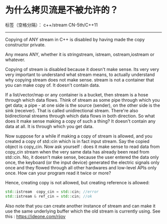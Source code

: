 ﻿# 为什么拷贝流是不被允许的？

标签（空格分隔）： c++/stream   CN-5th/C++11

---

Copying of ANY stream in C++ is disabled by having made the copy constructor private.

Any means ANY, whether it is stringstream, istream, ostream,iostream or whatever.

Copying of stream is disabled because it doesn't make sense. Its very very very important to understand what stream means, to actually understand why copying stream does not make sense. stream is not a container that you can make copy of. It doesn't contain data.

If a list/vector/map or any container is a bucket, then stream is a hose through which data flows. Think of stream as some pipe through which you get data; a pipe - at one side is the source (sender), on the other side is the sink (receiver). That is called unidirectional stream. There're also bidirectional streams through which data flows in both direction. So what does it make sense making a copy of such a thing? It doesn't contain any data at all. It is through which you get data.

Now suppose for a while if making a copy of stream is allowed, and you created a copy of std::cin which is in fact input stream. Say the copied object is copy_cin. Now ask yourself : does it make sense to read data from copy_cin stream when the very same data has already been read from std::cin. No, it doesn't make sense, because the user entered the data only once, the keyboard (or the input device) generated the electric signals only once and they flowed through all other hardwares and low-level APIs only once. How can your program read it twice or more?

Hence, creating copy is not allowed, but creating reference is allowed:
```cpp
std::istream  copy_cin = std::cin; //error
std::istream & ref_cin = std::cin; //ok
```
Also note that you can create another instance of stream and can make it use the same underlying buffer which the old stream is currently using. See this : https://ideone.com/rijov




